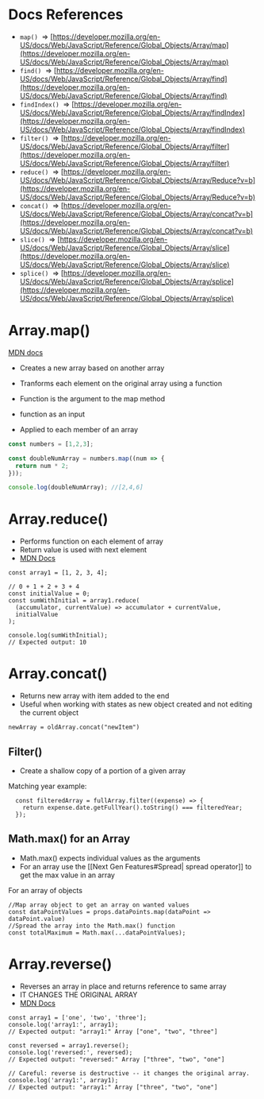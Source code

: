 # Docs References

-   `map()`  => [https://developer.mozilla.org/en-US/docs/Web/JavaScript/Reference/Global_Objects/Array/map](https://developer.mozilla.org/en-US/docs/Web/JavaScript/Reference/Global_Objects/Array/map)
-   `find()`  => [https://developer.mozilla.org/en-US/docs/Web/JavaScript/Reference/Global_Objects/Array/find](https://developer.mozilla.org/en-US/docs/Web/JavaScript/Reference/Global_Objects/Array/find)
-   `findIndex()`  => [https://developer.mozilla.org/en-US/docs/Web/JavaScript/Reference/Global_Objects/Array/findIndex](https://developer.mozilla.org/en-US/docs/Web/JavaScript/Reference/Global_Objects/Array/findIndex)
-   `filter()`  => [https://developer.mozilla.org/en-US/docs/Web/JavaScript/Reference/Global_Objects/Array/filter](https://developer.mozilla.org/en-US/docs/Web/JavaScript/Reference/Global_Objects/Array/filter)
-   `reduce()`  => [https://developer.mozilla.org/en-US/docs/Web/JavaScript/Reference/Global_Objects/Array/Reduce?v=b](https://developer.mozilla.org/en-US/docs/Web/JavaScript/Reference/Global_Objects/Array/Reduce?v=b)
-   `concat()`  => [https://developer.mozilla.org/en-US/docs/Web/JavaScript/Reference/Global_Objects/Array/concat?v=b](https://developer.mozilla.org/en-US/docs/Web/JavaScript/Reference/Global_Objects/Array/concat?v=b)
-   `slice()`  => [https://developer.mozilla.org/en-US/docs/Web/JavaScript/Reference/Global_Objects/Array/slice](https://developer.mozilla.org/en-US/docs/Web/JavaScript/Reference/Global_Objects/Array/slice)
-   `splice()`  => [https://developer.mozilla.org/en-US/docs/Web/JavaScript/Reference/Global_Objects/Array/splice](https://developer.mozilla.org/en-US/docs/Web/JavaScript/Reference/Global_Objects/Array/splice)

# Array.map()

[MDN docs](https://developer.mozilla.org/en-US/docs/Web/JavaScript/Reference/Global_Objects/Array/map)

- Creates a new array based on another array
- Tranforms each element on the original array using a function
- Function is the argument to the map method

- function as an input
- Applied to each member of an array

```js
const numbers = [1,2,3];

const doubleNumArray = numbers.map((num => {
  return num * 2;
}));

console.log(doubleNumArray); //[2,4,6]
```

# Array.reduce()

- Performs function on each element of array
- Return value is used with next element
- [MDN Docs](https://developer.mozilla.org/en-US/docs/Web/JavaScript/Reference/Global_Objects/Array/reduce)

```JS
const array1 = [1, 2, 3, 4];

// 0 + 1 + 2 + 3 + 4
const initialValue = 0;
const sumWithInitial = array1.reduce(
  (accumulator, currentValue) => accumulator + currentValue,
  initialValue
);

console.log(sumWithInitial);
// Expected output: 10
```

# Array.concat()

- Returns new array with item added to the end
- Useful when working with states as new object created and not editing the current object

```JS
newArray = oldArray.concat("newItem")
```



## Filter()

- Create a shallow copy of a portion of a given array

Matching year example:
```JS
  const filteredArray = fullArray.filter((expense) => {
    return expense.date.getFullYear().toString() === filteredYear;
  });
```


## Math.max() for an Array

- Math.max() expects individual values as the arguments
- For an array use the [[Next Gen Features#Spread| spread operator]] to get the max value in an array

For an array of objects
```JS
//Map array object to get an array on wanted values
const dataPointValues = props.dataPoints.map(dataPoint => dataPoint.value)
//Spread the array into the Math.max() function
const totalMaximum = Math.max(...dataPointValues);
```

# Array.reverse()

- Reverses an array in place and returns reference to same array
- IT CHANGES THE ORIGINAL ARRAY
- [MDN Docs](https://developer.mozilla.org/en-US/docs/Web/JavaScript/Reference/Global_Objects/Array/reverse)

```JS
const array1 = ['one', 'two', 'three'];
console.log('array1:', array1);
// Expected output: "array1:" Array ["one", "two", "three"]

const reversed = array1.reverse();
console.log('reversed:', reversed);
// Expected output: "reversed:" Array ["three", "two", "one"]

// Careful: reverse is destructive -- it changes the original array.
console.log('array1:', array1);
// Expected output: "array1:" Array ["three", "two", "one"]
```